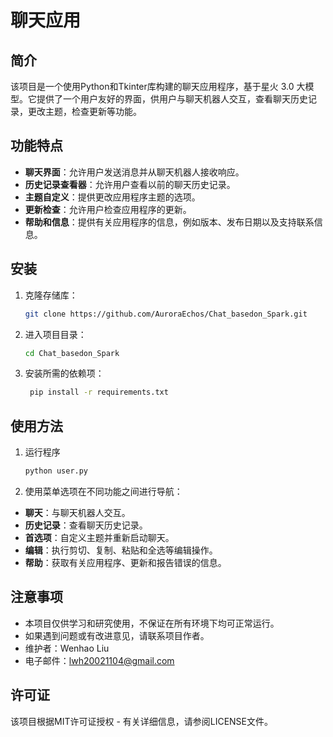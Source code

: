 # 聊天应用

## 简介
该项目是一个使用Python和Tkinter库构建的聊天应用程序，基于星火 3.0 大模型。它提供了一个用户友好的界面，供用户与聊天机器人交互，查看聊天历史记录，更改主题，检查更新等功能。

## 功能特点
- **聊天界面**：允许用户发送消息并从聊天机器人接收响应。
- **历史记录查看器**：允许用户查看以前的聊天历史记录。
- **主题自定义**：提供更改应用程序主题的选项。
- **更新检查**：允许用户检查应用程序的更新。
- **帮助和信息**：提供有关应用程序的信息，例如版本、发布日期以及支持联系信息。

## 安装
1. 克隆存储库：
   ```bash
   git clone https://github.com/AuroraEchos/Chat_basedon_Spark.git
2. 进入项目目录：
   ```bash
   cd Chat_basedon_Spark
3. 安装所需的依赖项：
   ```bash
    pip install -r requirements.txt

## 使用方法
1. 运行程序
   ```bash
   python user.py

2. 使用菜单选项在不同功能之间进行导航：
- **聊天**：与聊天机器人交互。
- **历史记录**：查看聊天历史记录。
- **首选项**：自定义主题并重新启动聊天。
- **编辑**：执行剪切、复制、粘贴和全选等编辑操作。
- **帮助**：获取有关应用程序、更新和报告错误的信息。

## 注意事项

- 本项目仅供学习和研究使用，不保证在所有环境下均可正常运行。
- 如果遇到问题或有改进意见，请联系项目作者。
- 维护者：Wenhao Liu
- 电子邮件：lwh20021104@gmail.com
  
## 许可证
该项目根据MIT许可证授权 - 有关详细信息，请参阅LICENSE文件。

